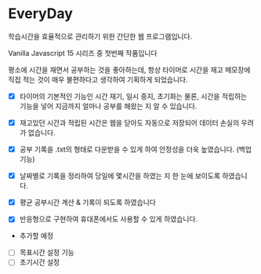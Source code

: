 # EveryDay
학습시간을 효율적으로 관리하기 위한 간단한 웹 프로그램입니다.

Vanilla Javascript 15 시리즈 중 첫번째 작품입니다

평소에 시간을 재면서 공부하는 것을 좋아하는데, 항상 타이머로 시간을 재고 메모장에 직접 적는 것이 매우 불편하다고 생각하여 기획하게 되었습니다.

- [x] 타이머의 기본적인 기능인 시간 재기, 일시 중지, 초기화는 물론, 시간을 적립하는 기능을 넣어 지금까지 얼마나 공부를 해왔는 지 알 수 있습니다.

- [x] 재고있던 시간과 적립된 시간은 웹을 닫아도 자동으로 저장되어 데이터 손실의 우려가 없습니다. 

- [x] 공부 기록을 .txt의 형태로 다운받을 수 있게 하여 안정성을 더욱 높였습니다. (백업 기능)

- [x] 날짜별로 기록을 정리하여 당일에 몇시간을 하였는 지 한 눈에 보이도록 하였습니다.

- [x] 평균 공부시간 계산 & 기록이 되도록 하였습니다

- [x] 반응형으로 구현하여 휴대폰에서도 사용할 수 있게 하였습니다.

* 추가할 예정
- [ ] 목표시간 설정 기능
- [ ] 초기시간 설정 
